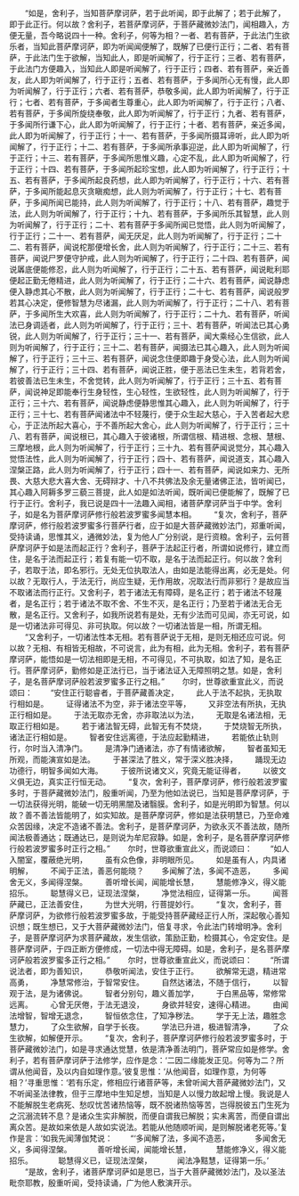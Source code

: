 <!-- { "loadSidebar": true } -->
　　“如是，舍利子，当知菩萨摩诃萨，若于此听闻，即于此解了；若于此解了，即于此正行。何以故？舍利子，若菩萨摩诃萨，于菩萨藏微妙法门，闻相趣入，方便无量，吾今略说四十一种。舍利子，何等为相？一者、若有菩萨，于此法门生欲乐者，当知此菩萨摩诃萨，即为听闻闻便解了，既解了已便行正行；二者、若有菩萨，于此法门生于欲解，当知此人，即是听闻解了，行于正行；三者、若有菩萨，于此法门方便趣入，当知此人即是听闻解了，行于正行；四者、若有菩萨，亲近善友，此人即为听闻解了，行于正行；五者、若有菩萨，于多闻所心无有慢，此人即为听闻解了，行于正行；六者、若有菩萨，恭敬多闻，此人即为听闻解了，行于正行；七者、若有菩萨，于多闻者生尊重心，此人即为听闻解了，行于正行；八者、若有菩萨，于多闻所旋绕奉敬，此人即为听闻解了，行于正行；九者、若有菩萨，于多闻所行谦下心，此人即为听闻解了，行于正行；十者、若有菩萨，亲近多闻，此人即为听闻解了，行于正行；十一、若有菩萨，于多闻所摄耳谛听，此人即为听闻解了，行于正行；十二、若有菩萨，于多闻所承事迎逆，此人即为听闻解了，行于正行；十三、若有菩萨，于多闻所思惟义趣，心定不乱，此人即为听闻解了，行于正行；十四、若有菩萨，于多闻所起珍宝想，此人即为听闻解了，行于正行；十五、若有菩萨，于多闻所起良药想，此人即为听闻解了，行于正行；十六、若有菩萨，于多闻所能起息灭贪瞋痴想，此人则为听闻解了，行于正行；十七、若有菩萨，于多闻所闻已能持，此人则为听闻解了，行于正行；十八、若有菩萨，趣觉于法，此人则为听闻解了，行于正行；十九、若有菩萨，于多闻所乐其智慧，此人则为听闻解了，行于正行；二十、若有菩萨于多闻所闻已觉悟，此人则为听闻解了，行于正行；二十一、若有菩萨，闻无厌足，此人则为听闻解了，行于正行；二十二、若有菩萨，闻说柁那便增长舍，此人则为听闻解了，行于正行；二十三、若有菩萨，闻说尸罗便守护戒，此人则为听闻解了，行于正行；二十四、若有菩萨，闻说羼底便能修忍，此人则为听闻解了，行于正行；二十五、若有菩萨，闻说毗利耶便起正勤无倦精进，此人则为听闻解了，行于正行；二十六、若有菩萨，闻说静虑便入静虑其心不散，此人则为听闻解了，行于正行；二十七、若有菩萨，闻说般罗若其心决定，便修智慧为尽诸漏，此人则为听闻解了，行于正行；二十八、若有菩萨，于多闻所生大欢喜，此人则为听闻解了，行于正行；二十九、若有菩萨，听闻法已身调适者，此人则为听闻解了，行于正行；三十、若有菩萨，听闻法已其心勇锐，此人则为听闻解了，行于正行；三十一、若有菩萨，闻大乘经心生信欲，此人则为听闻解了，行于正行；三十二、若有菩萨，闻摄法已其心趣入，此人则为听闻解了，行于正行；三十三、若有菩萨，闻说念住便即趣于身受心法，此人则为听闻解了，行于正行；三十四、若有菩萨，闻说正胜，便于恶法已生未生，若背若舍，若彼善法已生未生，不舍觉转，此人则为听闻解了，行于正行；三十五、若有菩萨，闻说神足即能奉行生身轻性，生心轻性，生欲轻性，此人则为听闻解了，行于正行；三十六、若有菩萨，闻说静虑便静思惟其心趣入，此人则为听闻解了，行于正行；三十七、若有菩萨闻诸法中不轻蔑行，便于众生起大慈心，于入苦者起大悲心，于正法所起大喜心，于不善所起大舍心，此人则为听闻解了，行于正行；三十八、若有菩萨，闻说根已，其心趣入于彼诸根，所谓信根、精进根、念根、慧根、三摩地根，此人则为听闻解了，行于正行；三十九、若有菩萨闻说觉分，其心趣入觉悟法性，此人则为听闻解了，行于正行；四十、若有菩萨，闻说道支，其心趣入涅槃正路，此人则为听闻解了，行于正行；四十一、若有菩萨，闻说如来力、无所畏、大慈大悲大喜大舍、无碍辩才、十八不共佛法及余无量诸佛正法，皆听闻已，其心趣入阿耨多罗三藐三菩提，此人如是如法听闻，既听闻已便能解了，既解了已行于正行。舍利子，我已说是四十一法趣入闻相，诸菩萨摩诃萨当于中学。舍利子，如是名为菩萨摩诃萨修行般若波罗蜜多闻慧本相。
　　“复次，舍利子，菩萨摩诃萨，修行般若波罗蜜多行菩萨行者，应于如是大菩萨藏微妙法门，郑重听闻，受持读诵，思惟其义，通微妙法，复为他人广分别说，是行资粮。舍利子，云何菩萨摩诃萨于如是法而起正行？舍利子，菩萨于法起正行者，所谓如说修行，建立而住，是名于法而起正行；若复有能一切不取，是名于法而起正行。何以故？舍利子，若取于法，即名邪行。无处无位执取法人，由如是法能得出离，必无是处。何以故？无取行人，于法无行，尚应生疑，无作用故，况取法行而非邪行？是故应当不取诸法而行正行。又舍利子，若于诸法无有障碍，是名正行；若于诸法不轻蔑者，是名正行；若于诸法不取不舍、不生不灭，是名正行；乃至若于诸法无合无散，是名正行。又舍利子，如我所说若有是处，无有少法而可见闻，亦无可说，如是一切诸法非可得见、非可执取。何以故？一切诸法皆是一相，所谓无相。
　　“又舍利子，一切诸法性本无相。若有菩萨说于无相，是则无相还应可说。何以故？无相、有相皆无相故，不可说言，此为有相，此为无相。舍利子，若有菩萨摩诃萨，能悟如是一切法相即是无相，不可得见，不可执取，如法了知，是名正行。菩萨摩诃萨，勤修如是正法行已，当于诸法证入无障照明之慧。如是，舍利子，是名菩萨摩诃萨般若波罗蜜多正行之相。”
　　尔时，世尊欲重宣此义，而说颂曰：
　　“安住正行聪睿者，于菩萨藏善决定，
　　此人于法不起执，无执取行相如是。
　　证得诸法不为空，非于诸法空平等，
　　又非空法有所执，无执正行相如是。
　　于法无取亦无舍，亦非取法以为法，
　　无取是名诸法相，无取正行相如是。
　　若于诸法智无碍，此智无有不焚烧，
　　于焚烧智无所执，诸法正行相如是。
　　智者安住远离德，于法应起勤精进，
　　若能依止轨则行，尔时当入清净门。
　　是清净门通诸法，亦了有情诸欲解，
　　智者虽知无所观，而能演宣如是法。
　　于甚深法了胜义，常于深义胜决择，
　　踊现无边功德行，明智多闻如大海。
　　于彼所说诸文义，究竟无能证得者，
　　以彼文义俱无边，真实正行恒无动。
　　“复次，舍利子，菩萨摩诃萨，修行般若波罗蜜多时，于菩萨藏微妙法门，殷重听闻，乃至为他如法说已，当知是菩萨摩诃萨，于一切法获得光明，能破一切无明黑闇及诸翳膜。舍利子，如是光明即为智慧。何以故？善不善法皆能明了，如实知故。是菩萨摩诃萨，修如是法获明慧已，乃至命难众苦因缘，决定不造诸不善法。舍利子，是菩萨摩诃萨，为欲永灭不善法故，随所闻法极善通达；既通达已，是则说为牟尼寂静。如是，舍利子，是名菩萨摩诃萨修行般若波罗蜜多时正行之相。”
　　尔时，世尊欲重宣此义，而说颂曰：
　　“如人入闇室，覆蔽绝光明，
　　虽有众色像，非明眼所见。
　　如是虽有人，内具诸明解，
　　不闻于正法，善恶何能晓？
　　多闻解了法，多闻不造恶，
　　多闻舍无义，多闻得涅槃。
　　善听增长闻，闻能增长慧，
　　慧能修净义，得义能招乐。
　　聪慧得义已，证现法涅槃，
　　净觉法相应，证得第一乐。
　　闻菩萨藏已，正法善安住，
　　为世大光明，行菩提妙行。
　　“复次，舍利子，菩萨摩诃萨，为欲修行般若波罗蜜多故，于能受持菩萨藏经正行人所，深起敬心善知识想；既生想已，又于大菩萨藏微妙法门，倍复寻求，令此法门转增明净。舍利子，是菩萨摩诃萨为求菩萨藏故，发生信欲，策励正勤，检摄其心，令定安住。是菩萨摩诃萨，于四正断方便修成，一切法中得无障碍。如是，舍利子，是名菩萨摩诃萨般若波罗蜜多正行之相。”
　　尔时，世尊欲重宣此义，而说颂曰：
　　“所谓说法者，即为善知识，
　　恭敬听闻法，安住于正行。
　　欲解常无退，精进常高勇，
　　净慧常修治，于智常安住。
　　自然达诸法，不随于信行，
　　以智观于法，是为诸佛说。
　　智者分别句，趣义善加学，
　　于白黑品等，常修常远离。
　　心曾无厌倦，于法无退没，
　　身欲并轻安，速得心精进。
　　由闻法增智，智增无退念，
　　智恒依念住，了知净秽法。
　　学于无上法，趣胜念慧力，
　　了众生欲解，自学于长夜。
　　学法已升进，极进智清净，
　　了众生欲解，如解便开示。
　　“复次，舍利子，菩萨摩诃萨修行般若波罗蜜多时，于菩萨藏微妙法门，如是寻求通达觉慧，依是清净善法明门，菩萨常应如是修学。舍利子，若有菩萨摩诃萨于法修学，应作是念：‘二因二缘能发正见。何等为二？所谓从他闻音，及以内自如理作意。’彼复思惟：‘从他闻音，如理作意，为何等相？’寻重思惟：‘若有乐定，修相应行诸菩萨等，未曾听闻大菩萨藏微妙法门，又不听闻圣法律教，但于三摩地中生知足想，当知是人以慢力故起增上慢。我说是人不能解脱生老病死、愁叹忧苦诸热恼等，既不脱诸热恼等苦，岂得脱彼五门生死为之沉溺流转不息？是诸众生实非解脱，而便自谓我已解脱；实未离苦，而便自谓出离众苦。是故如来依是人故如实说法。若能从他随顺听闻，是则解脱诸老死等。’复作是言：‘如我先闻薄伽梵说：
　　“‘多闻解了法，多闻不造恶，
　　　多闻舍无义，多闻得涅槃。
　　　善听增长闻，闻能增长慧，
　　　慧能修净义，得义能招乐。
　　　聪慧得义已，证现法涅槃，
　　　闻法净黠慧，证得第一乐。’
　　“是故，舍利子，诸菩萨摩诃萨如是思已，当于大菩萨藏微妙法门，及以圣法毗奈耶教，殷重听闻，受持读诵，广为他人敷演开示。
